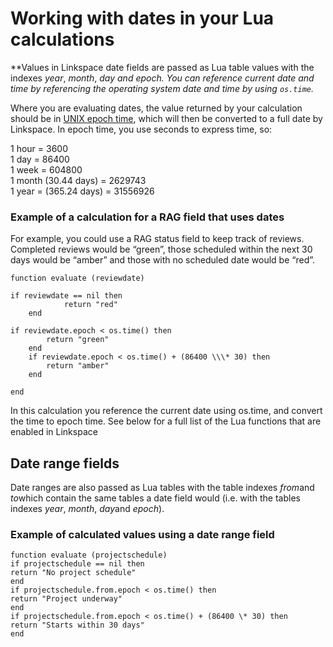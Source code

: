 

# Working with dates in your Lua calculations

**Values in Linkspace date fields are passed as Lua table values with the indexes *year*, *month*, *day&nbsp;*and *epoch*. You can reference current date and time by referencing the operating system date and time by using `os.time`.**

Where you are evaluating dates, the value returned by your calculation should be in [UNIX epoch time](https://www.epochconverter.com/), which will then be converted to a full date by Linkspace. In epoch time, you use seconds to express time, so:

1 hour = 3600
<br>1 day = 86400
<br>1 week = 604800
<br>1 month (30.44 days) = 2629743
<br>1 year = (365.24 days) = 31556926

### Example of a calculation for a RAG field that uses dates

For example, you could use a RAG status field to keep track of reviews. Completed reviews would be “green”, those scheduled within the next 30 days would be “amber” and those with no scheduled date would be “red”.

```
function evaluate (reviewdate)

if reviewdate == nil then
            return "red"
    end

if reviewdate.epoch < os.time() then
        return "green"
    end
    if reviewdate.epoch < os.time() + (86400 \\\* 30) then
        return "amber"
    end

end
```

In this calculation you reference the current date using os.time, and convert the time to epoch time. See below for a full list of the Lua functions that are enabled in Linkspace

## Date range fields

Date ranges are also passed as Lua tables with the table indexes *from*and *to*which contain the same tables a date field would (i.e. with the tables indexes *year*, *month*, *day*and *epoch*).

### Example of calculated values using a date range field

```
function evaluate (projectschedule)
if projectschedule == nil then
return "No project schedule"
end
if projectschedule.from.epoch < os.time() then
return "Project underway"
end
if projectschedule.from.epoch < os.time() + (86400 \* 30) then
return "Starts within 30 days"
end
```